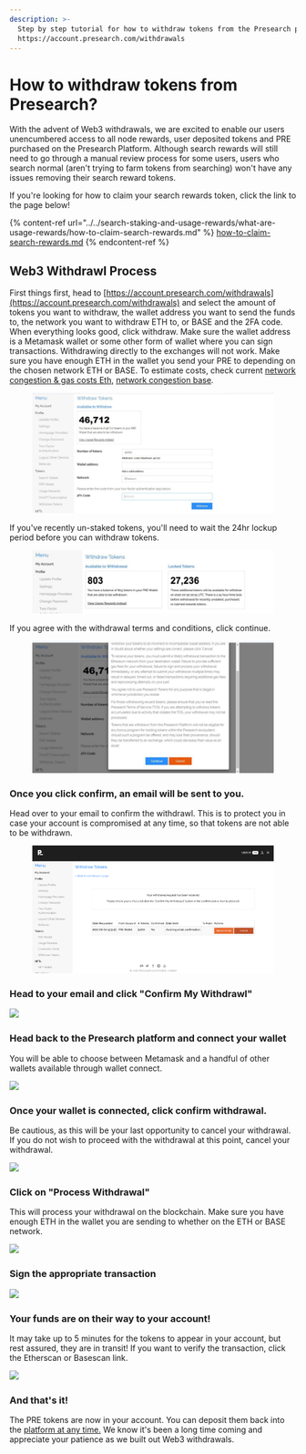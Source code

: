 ```yaml
---
description: >-
  Step by step tutorial for how to withdraw tokens from the Presearch platform -
  https://account.presearch.com/withdrawals
---
```


# How to withdraw tokens from Presearch?

With the advent of Web3 withdrawals, we are excited to enable our users unencumbered access to all node rewards, user deposited tokens and PRE purchased on the Presearch Platform. Although search rewards will still need to go through a manual review process for some users,  users who search normal (aren't trying to farm tokens from searching) won't have any issues removing their search reward tokens.

If you're looking for how to claim your search rewards token, click the link to the page below!

{% content-ref url="../../search-staking-and-usage-rewards/what-are-usage-rewards/how-to-claim-search-rewards.md" %}
[how-to-claim-search-rewards.md](../../search-staking-and-usage-rewards/what-are-usage-rewards/how-to-claim-search-rewards.md)
{% endcontent-ref %}

## Web3 Withdrawl Process

First things first, head to [https://account.presearch.com/withdrawals](https://account.presearch.com/withdrawals) and select the amount of tokens you want to withdraw, the wallet address you want to send the funds to, the network you want to withdraw ETH to, or BASE and the 2FA code. When everything looks good, click withdraw. Make sure the wallet address is a Metamask wallet or some other form of wallet where you can sign transactions. Withdrawing directly to the exchanges will not work. Make sure you have enough ETH in the wallet you send your PRE to depending on the chosen network ETH or BASE. To estimate costs, check current [network congestion & gas costs Eth](https://etherscan.io/gastracker), [network congestion base](https://tokentool.bitbond.com/gas-price/base).



<figure><img src="../../.gitbook/assets/image (133).png" alt=""><figcaption></figcaption></figure>

If you've recently un-staked tokens, you'll need to wait the 24hr lockup period before you can withdraw tokens.

<figure><img src="../../.gitbook/assets/image (134).png" alt=""><figcaption></figcaption></figure>

If you agree with the withdrawal terms and conditions, click continue.

<figure><img src="../../.gitbook/assets/image (135).png" alt=""><figcaption></figcaption></figure>

### Once you click confirm, an email will be sent to you.&#x20;

Head over to your email to confirm the withdrawl. This is to protect you in case your account is compromised at any time, so that tokens are not able to be withdrawn.

<figure><img src="../../.gitbook/assets/image (137).png" alt=""><figcaption></figcaption></figure>

### **Head to your email and click "Confirm My Withdrawl"**

![](<../../.gitbook/assets/Screen Shot 2022-08-01 at 12.32.54 PM.png>)

### Head back to the Presearch platform and connect your wallet <a href="#connect-wallet" id="connect-wallet"></a>

You will be able to choose between Metamask and a handful of other wallets available through wallet connect.

![](<../../.gitbook/assets/Screen Shot 2022-08-01 at 12.43.20 PM.png>)



### Once your wallet is connected, click confirm withdrawal.

Be cautious, as this will be your last opportunity to cancel your withdrawal. If you do not wish to proceed with the withdrawal at this point, cancel your withdrawal.

![](<../../.gitbook/assets/Screen Shot 2022-08-01 at 12.44.32 PM.png>)

### Click on "Process Withdrawal"&#x20;

This will process your withdrawal on the blockchain. Make sure you have enough ETH in the wallet you are sending to whether on the ETH or BASE network.



![](<../../.gitbook/assets/Screen Shot 2022-08-01 at 12.46.02 PM.png>)

### Sign the appropriate transaction

![](<../../.gitbook/assets/Screen Shot 2022-08-01 at 12.47.00 PM.png>)

### Your funds are on their way to your account!

It may take up to 5 minutes for the tokens to appear in your account, but rest assured, they are in transit! If you want to verify the transaction, click the Etherscan or Basescan link.

![](<../../.gitbook/assets/Screen Shot 2022-08-01 at 12.47.15 PM.png>)



### And that's it!

The PRE tokens are now in your account. You can deposit them back into the [platform at any time.](https://keywords.presearch.com/transfer-tokens/blockchain) We know it's been a long time coming and appreciate your patience as we built out Web3 withdrawals.

###



